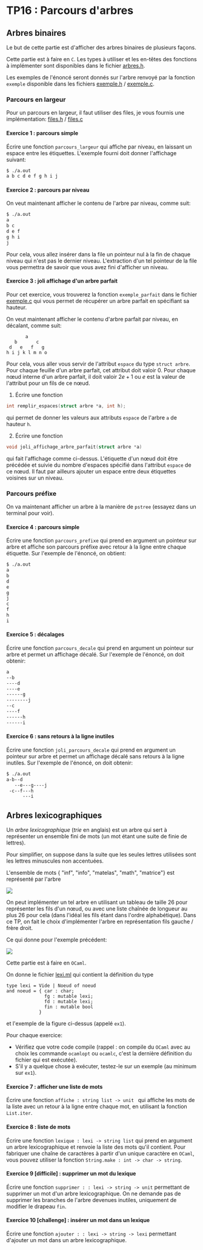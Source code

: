 TP16 : Parcours d'arbres
==

## Arbres binaires

Le but de cette partie est d'afficher des arbres binaires de plusieurs façons.

Cette partie est à faire en `C`. Les types à utiliser et les en-têtes des
fonctions à implémenter sont disponibles dans le fichier [arbres.h](code/arbres.h).

Les exemples de l'énoncé seront donnés sur l'arbre renvoyé par la
fonction `exemple` disponible dans les fichiers
[exemple.h](code/exemple.h) / [exemple.c](code/exemple.c).

### Parcours en largeur
Pour un parcours en largeur, il faut utiliser des files, je vous
fournis une implémentation: [files.h](code/files.h) / [files.c](code/files.c)

#### Exercice 1 : parcours simple
Écrire une fonction `parcours_largeur` qui affiche par niveau, en laissant
un espace entre les étiquettes. L'exemple fourni doit donner
l'affichage suivant:
```bash
$ ./a.out 
a b c d e f g h i j 
```

#### Exercice 2 : parcours par niveau
On veut maintenant afficher le contenu de l'arbre par niveau, comme
suit:
```bash
$ ./a.out
a 
b c 
d e f 
g h i 
j 
```
Pour cela, vous allez insérer dans la file un pointeur nul à la fin de
chaque niveau qui n'est pas le dernier niveau. L'extraction d'un tel
pointeur de la file vous permettra de savoir que vous avez fini
d'afficher un niveau.

#### Exercice 3 : joli affichage d'un arbre parfait
Pour cet exercice, vous trouverez la fonction `exemple_parfait` dans
le fichier [exemple.c](code/exemple.c) qui vous permet de récupérer un
arbre parfait en spécifiant sa hauteur.

On veut maintenant afficher le contenu d'arbre parfait par niveau, en
décalant, comme suit:
```
       a        
   b       c    
 d   e   f   g  
h i j k l m n o 
```
Pour cela, vous aller vous servir de l'attribut `espace` du type
`struct arbre`. Pour chaque feuille d'un arbre parfait, cet attribut
doit valoir 0. Pour chaque nœud interne d'un arbre parfait, il doit
valoir $2e+1$ ou $e$ est la valeur de l'attribut pour un fils de ce
nœud.

1. Écrire une fonction
```C
int remplir_espaces(struct arbre *a, int h);
```
qui permet de donner les valeurs aux attributs `espace` de l'arbre `a`
de hauteur `h`.

2. Écrire une fonction
```C
void joli_affichage_arbre_parfait(struct arbre *a)
```
qui fait l'affichage comme ci-dessus. L'étiquette d'un nœud doit être
précédée et suivie du nombre d'espaces spécifié dans l'attribut
`espace` de ce nœud. Il faut par ailleurs ajouter un espace entre deux
étiquettes voisines sur un niveau.


### Parcours préfixe
On va maintenant afficher un arbre à la manière de `pstree` (essayez
dans un terminal pour voir).



#### Exercice 4 : parcours simple
Écrire une fonction `parcours_prefixe` qui prend en argument un
pointeur sur arbre et affiche son parcours préfixe avec retour à la
ligne entre chaque étiquette. Sur l'exemple de
l'énoncé, on obtient:
```bash
$ ./a.out 
a
b
d
e
g
j
c
f
h
i
```

#### Exercice 5 : décalages
Écrire une fonction `parcours_decale` qui prend en argument un
pointeur sur arbre et permet un affichage décalé. Sur l'exemple de
l'énoncé, on doit obtenir:
```bash
a
--b
----d
----e
------g
--------j
--c
----f
------h
------i
```

#### Exercice 6 : sans retours à la ligne inutiles
Écrire une fonction `joli_parcours_decale` qui prend en argument un
pointeur sur arbre et permet un affichage décalé sans retours à la
ligne inutiles. Sur l'exemple de
l'énoncé, on doit obtenir:
```bash
$ ./a.out 
a-b--d
   --e---g----j
 -c--f---h
      ---i
```

## Arbres lexicographiques

Un _arbre lexicographique_ (_trie_ en anglais) est un arbre qui sert à
représenter un ensemble fini de mots (un mot étant une suite de finie
de lettres).

Pour simplifier, on suppose dans la suite que les seules lettres
utilisées sont les lettres minuscules non accentuées.


L'ensemble de mots { "inf", "info", "matelas", "math", "matrice"} est représenté par l'arbre

![](img/lexique.png)

On peut implémenter un tel arbre en utilisant un tableau de taille 26
pour représenter les fils d'un nœud, ou avec une liste chaînée de
longueur au plus 26 pour cela (dans l'idéal les fils étant dans
l'ordre alphabétique). Dans ce TP, on fait le choix
d'implémenter l'arbre en représentation fils gauche / frère droit.

Ce qui donne pour l'exemple précédent:

![](img/lexi.png)

Cette partie est à faire en `OCaml`.

On donne le fichier [lexi.ml](code/lexi.ml) qui contient la définition
du type

```Caml
type lexi = Vide | Noeud of noeud
and noeud = { car : char;
              fg : mutable lexi;
              fd : mutable lexi;
              fin : mutable bool
            }
```

et l'exemple de la figure ci-dessus (appelé `ex1`).

Pour chaque exercice:
* Vérifiez que votre code compile (rappel : on compile du `OCaml` avec
  au choix les commande `ocamlopt` ou `ocamlc`, c'est la dernière
  définition du fichier qui est exécutée).
* S'il y a quelque chose à exécuter, testez-le sur un exemple (au
  minimum sur `ex1`).

#### Exercice 7 : afficher une liste de mots
Écrire une fonction `affiche : string list -> unit ` qui affiche les
mots de la liste avec un retour à la ligne entre chaque mot, en
utilisant la fonction `List.iter`.

#### Exercice 8 : liste de mots
Écrire une fonction `lexique : lexi -> string list` qui prend en
argument un arbre lexicographique et renvoie la liste des mots qu'il
contient. Pour fabriquer une chaîne de caractères à partir d'un unique
caractère en `OCaml`, vous pouvez utiliser la fonction `String.make :
int -> char -> string`.

#### Exercice 9 [difficile] : supprimer un mot du lexique
Écrire une fonction `supprimer : : lexi -> string -> unit` permettant
de supprimer un mot d'un arbre lexicographique. On ne demande pas de
supprimer les branches de l'arbre devenues inutiles, uniquement de
modifier le drapeau `fin`.

#### Exercice 10 [challenge] : insérer un mot dans un lexique
Écrire une fonction `ajouter : : lexi -> string -> lexi` permettant
d'ajouter un mot dans un arbre lexicographique.

